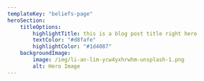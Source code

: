 ```yaml
---
templateKey: "beliefs-page"
heroSection:
    titleOptions:
        highlightTitle: this is a blog post title right here
        textColor: "#d8fafe"
        highlightColor: "#1d4087"
    backgroundImage:
        image: /img/li-an-lim-ycw4yxhrwhm-unsplash-1.png
        alt: Hero Image
---
```


